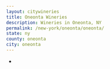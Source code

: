 ```yaml
---
layout: citywineries
title: Oneonta Wineries
description: Wineries in Oneonta, NY
permalink: /new-york/oneonta/oneonta/
state: ny
county: oneonta
city: oneonta
---
```

-
